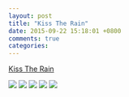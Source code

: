 ```yaml
---
layout: post
title: "Kiss The Rain"
date: 2015-09-22 15:18:01 +0800
comments: true
categories: 
---
```

[Kiss The Rain](http://music.163.com/#/song?id=26129661&autoplay=true)

![](http://media-cache-ak0.pinimg.com/736x/dd/4d/32/dd4d321d17007362a4541a6f75c0dda0.jpg)
![](http://s3.amazonaws.com/readers/2012/08/14/cat-and-rain_1.jpg)
![](http://wallvan.com/wp-content/uploads/2013/12/Boy-helping-a-cat-in-the-rain-Wallpaper.jpg)
![](http://gallery.photo.net/photo/8563860-md.jpg)
![](http://www.blirk.net/wallpapers/1920x1080/rain-wallpaper-2.jpg)